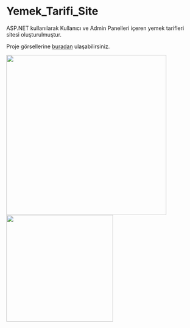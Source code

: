 # Yemek_Tarifi_Site

ASP.NET kullanılarak Kullanıcı ve Admin Panelleri içeren yemek tarifleri sitesi oluşturulmuştur.

Proje görsellerine [buradan] ulaşabilirsiniz.
<div>
<img src="Proje%20Görselleri/Admin%20Paneli%20-%20Master%20Page.png" width="420px"  >
<img src="Proje%20Görselleri/Ana%20Sayfa.png" width="280px" >

</div>

[buradan]: https://github.com/ArslanBaris/Yemek_Tarifi_Site/tree/main/Proje%20G%C3%B6rselleri

